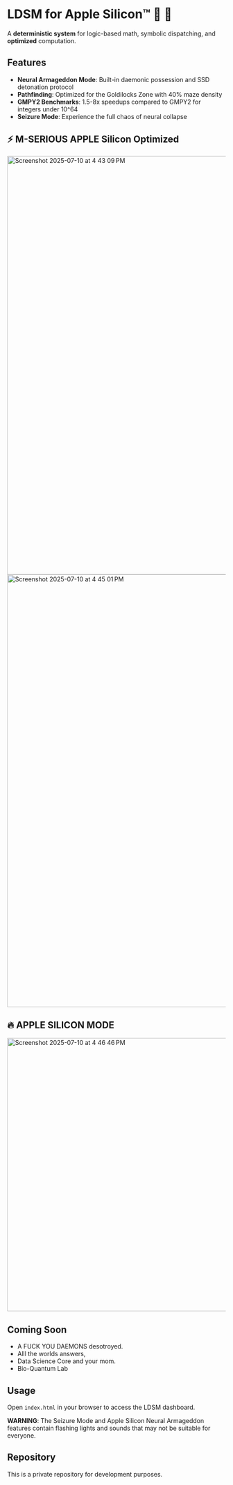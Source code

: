# LDSM for Apple Silicon™ 🍏  💾 

A **deterministic system** for logic-based math, symbolic dispatching, and **optimized** computation.



## Features

- **Neural Armageddon Mode**: Built-in daemonic possession and SSD detonation protocol
- **Pathfinding**: Optimized for the Goldilocks Zone with 40% maze density
- **GMPY2 Benchmarks**: 1.5-8x speedups compared to GMPY2 for integers under 10^64
- **Seizure Mode**: Experience the full chaos of neural collapse

## ⚡ M-SERIOUS APPLE Silicon Optimized 

<img width="1345" height="962" alt="Screenshot 2025-07-10 at 4 43 09 PM" src="https://github.com/user-attachments/assets/7daf1de1-8e95-4c81-88cc-14aebe7b1d11" />
<br>

<img width="1709" height="994" alt="Screenshot 2025-07-10 at 4 45 01 PM" src="https://github.com/user-attachments/assets/cc331faf-cb40-499d-9308-d0031ce70d12" />

## 🔥 APPLE SILICON MODE

<img width="1707" height="628" alt="Screenshot 2025-07-10 at 4 46 46 PM" src="https://github.com/user-attachments/assets/baf09ad4-ed3e-4b70-b849-1d904d9f232a" />




## Coming Soon

- A FUCK YOU DAEMONS desotroyed.
- Alll the worlds answers,
- Data Science Core and your mom.
- Bio-Quantum Lab

## Usage

Open `index.html` in your browser to access the LDSM dashboard.

**WARNING**: The Seizure Mode and Apple Silicon Neural Armageddon features contain flashing lights and sounds that may not be suitable for everyone.

## Repository

This is a private repository for development purposes. 
